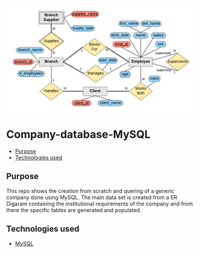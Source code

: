 <h3 align="center">
    <img alt="Logo" title="#logo" width="500px" src="\company-erd.png">
    <br>
</h3>


# Company-database-MySQL
- [Purpose](#purpose)
- [Technologies used](#technologies)

<a id="purpose"></a>
## Purpose
This repo shows the creation from scratch and quering of a generic company done using MySQL. The main data set is created from a ER Digaram containing the institutional requirements of the company and from there the specific tables are generated and populated. 

<a id="technologies"></a>
## Technologies used
- [MySQL](https://dev.mysql.com/downloads/mysql/)

